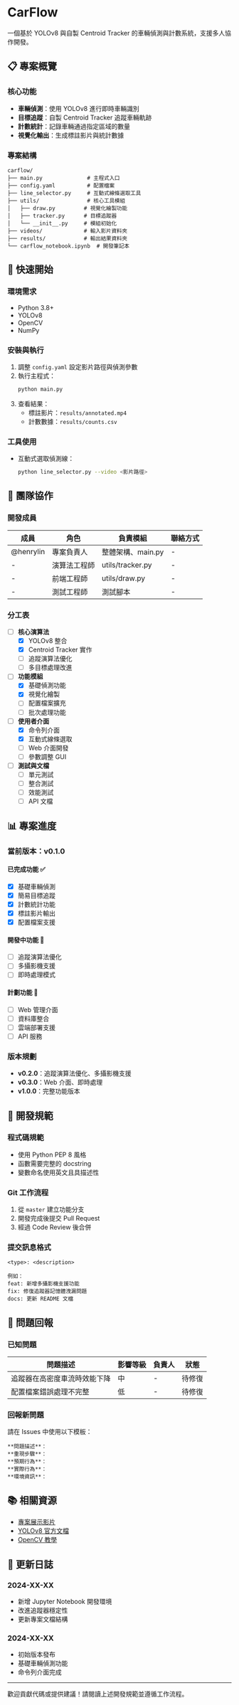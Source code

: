 # CarFlow

一個基於 YOLOv8 與自製 Centroid Tracker 的車輛偵測與計數系統，支援多人協作開發。

## 📋 專案概覽

### 核心功能
- **車輛偵測**：使用 YOLOv8 進行即時車輛識別
- **目標追蹤**：自製 Centroid Tracker 追蹤車輛軌跡
- **計數統計**：記錄車輛通過指定區域的數量
- **視覺化輸出**：生成標註影片與統計數據

### 專案結構
```
carflow/
├── main.py              # 主程式入口
├── config.yaml          # 配置檔案
├── line_selector.py     # 互動式線條選取工具
├── utils/               # 核心工具模組
│   ├── draw.py         # 視覺化繪製功能
│   ├── tracker.py      # 目標追蹤器
│   └── __init__.py     # 模組初始化
├── videos/             # 輸入影片資料夾
├── results/            # 輸出結果資料夾
└── carflow_notebook.ipynb  # 開發筆記本

```

## 🚀 快速開始

### 環境需求
- Python 3.8+
- YOLOv8
- OpenCV
- NumPy

### 安裝與執行
1. 調整 `config.yaml` 設定影片路徑與偵測參數
2. 執行主程式：
   ```bash
   python main.py
   ```
3. 查看結果：
   - 標註影片：`results/annotated.mp4`
   - 計數數據：`results/counts.csv`

### 工具使用
- 互動式選取偵測線：
  ```bash
  python line_selector.py --video <影片路徑>
  ```

## 👥 團隊協作

### 開發成員
| 成員 | 角色 | 負責模組 | 聯絡方式 |
|------|------|----------|----------|
| @henrylin | 專案負責人 | 整體架構、main.py | - |
| - | 演算法工程師 | utils/tracker.py | - |
| - | 前端工程師 | utils/draw.py | - |
| - | 測試工程師 | 測試腳本 | - |

### 分工表
- [ ] **核心演算法**
  - [x] YOLOv8 整合
  - [x] Centroid Tracker 實作
  - [ ] 追蹤演算法優化
  - [ ] 多目標處理改進

- [ ] **功能模組**
  - [x] 基礎偵測功能
  - [x] 視覺化繪製
  - [ ] 配置檔案擴充
  - [ ] 批次處理功能

- [ ] **使用者介面**
  - [x] 命令列介面
  - [x] 互動式線條選取
  - [ ] Web 介面開發
  - [ ] 參數調整 GUI

- [ ] **測試與文檔**
  - [ ] 單元測試
  - [ ] 整合測試
  - [ ] 效能測試
  - [ ] API 文檔

## 📊 專案進度

### 當前版本：v0.1.0

#### 已完成功能 ✅
- [x] 基礎車輛偵測
- [x] 簡易目標追蹤
- [x] 計數統計功能
- [x] 標註影片輸出
- [x] 配置檔案支援

#### 開發中功能 🚧
- [ ] 追蹤演算法優化
- [ ] 多攝影機支援
- [ ] 即時處理模式

#### 計劃功能 📝
- [ ] Web 管理介面
- [ ] 資料庫整合
- [ ] 雲端部署支援
- [ ] API 服務

### 版本規劃
- **v0.2.0**：追蹤演算法優化、多攝影機支援
- **v0.3.0**：Web 介面、即時處理
- **v1.0.0**：完整功能版本

## 🔧 開發規範

### 程式碼規範
- 使用 Python PEP 8 風格
- 函數需要完整的 docstring
- 變數命名使用英文且具描述性

### Git 工作流程
1. 從 `master` 建立功能分支
2. 開發完成後提交 Pull Request
3. 經過 Code Review 後合併

### 提交訊息格式
```
<type>: <description>

例如：
feat: 新增多攝影機支援功能
fix: 修復追蹤器記憶體洩漏問題
docs: 更新 README 文檔
```

## 🐛 問題回報

### 已知問題
| 問題描述 | 影響等級 | 負責人 | 狀態 |
|----------|----------|--------|------|
| 追蹤器在高密度車流時效能下降 | 中 | - | 待修復 |
| 配置檔案錯誤處理不完整 | 低 | - | 待修復 |

### 回報新問題
請在 Issues 中使用以下模板：
```
**問題描述**：
**重現步驟**：
**預期行為**：
**實際行為**：
**環境資訊**：
```

## 📚 相關資源

- [專案展示影片](https://drive.google.com/file/d/17Hxyu82MwKzdjBjnB9q-SVuYnvPdmveB/view?usp=drive_link)
- [YOLOv8 官方文檔](https://docs.ultralytics.com/)
- [OpenCV 教學](https://opencv.org/)

## 📝 更新日誌

### 2024-XX-XX
- 新增 Jupyter Notebook 開發環境
- 改進追蹤器穩定性
- 更新專案文檔結構

### 2024-XX-XX
- 初始版本發布
- 基礎車輛偵測功能
- 命令列介面完成

---

歡迎貢獻代碼或提供建議！請閱讀上述開發規範並遵循工作流程。